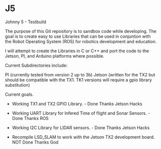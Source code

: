 # J5
Johnny 5 - Testbuild

The purpose of this Git repository is to sandbox code while developing. The goal is to create easy to use Libraries that can be used in conjuntion with the Robot Operating System (ROS) for robotics development and education.

I will attempt to create the Libraries in C or C++ and port the code to the Jetson, PI, and Arduino platforms where possible.

Current Subdirectories include:

PI (currently tested from version 2 up to 3b)
Jetson (written for the TX2 but should be compatible with the TX1.  TK1 versions will require a gpio library substitution)

Current goals.

- Working TX1 and TX2 GPIO Library. - Done Thanks Jetson Hacks
- Working UART Library for Infered Time of flight and Sonar Sensors. - Done Thanks ROS
- Working I2C Library for LIDAR sensors. - Done Thanks Jetson Hacks

- Recompile LSD_SLAM to work with the Jetson TX2 development board. NOT Done Thanks God

